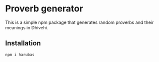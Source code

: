 # Proverb generator

This is a simple npm package that generates random proverbs and their meanings in Dhivehi.

## Installation
```bash
npm i harubas